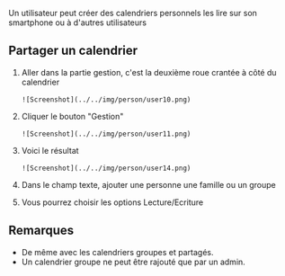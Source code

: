 Un utilisateur peut créer des calendriers personnels les lire sur son smartphone ou à d'autres utilisateurs

## Partager un calendrier

1. Aller dans la partie gestion, c'est la deuxième roue crantée à côté du calendrier
       
       ![Screenshot](../../img/person/user10.png)

2. Cliquer le bouton "Gestion"
    
       ![Screenshot](../../img/person/user11.png)

4. Voici le résultat

       ![Screenshot](../../img/person/user14.png)
       
5. Dans le champ texte, ajouter une personne une famille ou un groupe

6. Vous pourrez choisir les options Lecture/Ecriture

## Remarques

- De même avec les calendriers groupes et partagés.
- Un calendrier groupe ne peut être rajouté que par un admin.
